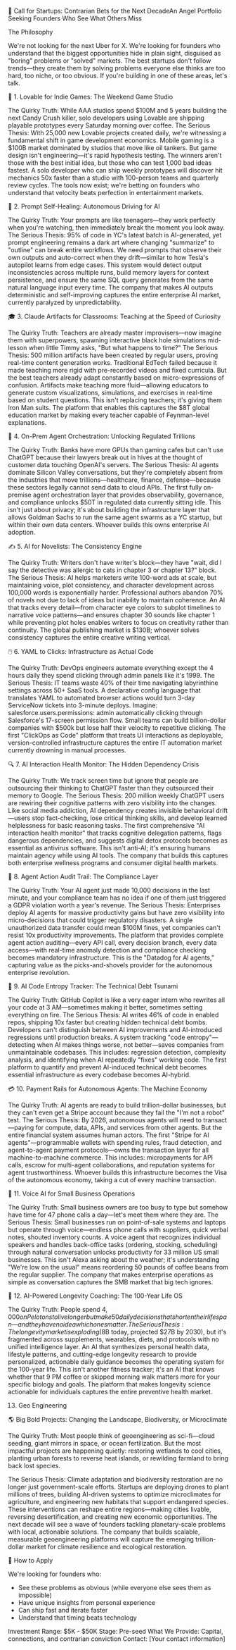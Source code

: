 🚀 Call for Startups: Contrarian Bets for the Next DecadeAn Angel Portfolio Seeking Founders Who See What Others Miss

The Philosophy

We're not looking for the next Uber for X. We're looking for founders who understand that the biggest opportunities hide in plain sight, disguised as "boring" problems or "solved" markets. The best startups don't follow trends—they create them by solving problems everyone else thinks are too hard, too niche, or too obvious.
If you're building in one of these areas, let's talk.

📱 1. Lovable for Indie Games: The Weekend Game Studio

The Quirky Truth: While AAA studios spend $100M and 5 years building the next Candy Crush killer, solo developers using Lovable are shipping playable prototypes every Saturday morning over coffee.
The Serious Thesis: With 25,000 new Lovable projects created daily, we're witnessing a fundamental shift in game development economics. Mobile gaming is a $100B market dominated by studios that move like oil tankers. But game design isn't engineering—it's rapid hypothesis testing. The winners aren't those with the best initial idea, but those who can test 1,000 bad ideas fastest. A solo developer who can ship weekly prototypes will discover hit mechanics 50x faster than a studio with 100-person teams and quarterly review cycles. The tools now exist; we're betting on founders who understand that velocity beats perfection in entertainment markets.

🧠 2. Prompt Self-Healing: Autonomous Driving for AI

The Quirky Truth: Your prompts are like teenagers—they work perfectly when you're watching, then immediately break the moment you look away.
The Serious Thesis: 95% of code in YC's latest batch is AI-generated, yet prompt engineering remains a dark art where changing "summarize" to "outline" can break entire workflows. We need prompts that observe their own outputs and auto-correct when they drift—similar to how Tesla's autopilot learns from edge cases. This system would detect output inconsistencies across multiple runs, build memory layers for context persistence, and ensure the same SQL query generates from the same natural language input every time. The company that makes AI outputs deterministic and self-improving captures the entire enterprise AI market, currently paralyzed by unpredictability.

🎓 3. Claude Artifacts for Classrooms: Teaching at the Speed of Curiosity

The Quirky Truth: Teachers are already master improvisers—now imagine them with superpowers, spawning interactive black hole simulations mid-lesson when little Timmy asks, "But what happens to time?"
The Serious Thesis: 500 million artifacts have been created by regular users, proving real-time content generation works. Traditional EdTech failed because it made teaching more rigid with pre-recorded videos and fixed curricula. But the best teachers already adapt constantly based on micro-expressions of confusion. Artifacts make teaching more fluid—allowing educators to generate custom visualizations, simulations, and exercises in real-time based on student questions. This isn't replacing teachers; it's giving them Iron Man suits. The platform that enables this captures the $8T global education market by making every teacher capable of Feynman-level explanations.

🏦 4. On-Prem Agent Orchestration: Unlocking Regulated Trillions

The Quirky Truth: Banks have more GPUs than gaming cafes but can't use ChatGPT because their lawyers break out in hives at the thought of customer data touching OpenAI's servers.
The Serious Thesis: AI agents dominate Silicon Valley conversations, but they're completely absent from the industries that move trillions—healthcare, finance, defense—because these sectors legally cannot send data to cloud APIs. The first fully on-premise agent orchestration layer that provides observability, governance, and compliance unlocks $50T in regulated data currently sitting idle. This isn't just about privacy; it's about building the infrastructure layer that allows Goldman Sachs to run the same agent swarms as a YC startup, but within their own data centers. Whoever builds this owns enterprise AI adoption.

✍️ 5. AI for Novelists: The Consistency Engine

The Quirky Truth: Writers don't have writer's block—they have "wait, did I say the detective was allergic to cats in chapter 3 or chapter 13?" block.
The Serious Thesis: AI helps marketers write 100-word ads at scale, but maintaining voice, plot consistency, and character development across 100,000 words is exponentially harder. Professional authors abandon 70% of novels not due to lack of ideas but inability to maintain coherence. An AI that tracks every detail—from character eye colors to subplot timelines to narrative voice patterns—and ensures chapter 30 sounds like chapter 1 while preventing plot holes enables writers to focus on creativity rather than continuity. The global publishing market is $130B; whoever solves consistency captures the entire creative writing vertical.

🖱️ 6. YAML to Clicks: Infrastructure as Actual Code

The Quirky Truth: DevOps engineers automate everything except the 4 hours daily they spend clicking through admin panels like it's 1999.
The Serious Thesis: IT teams waste 40% of their time navigating labyrinthine settings across 50+ SaaS tools. A declarative config language that translates YAML to automated browser actions would turn 3-day ServiceNow tickets into 3-minute deploys. Imagine: salesforce.users.permissions: admin automatically clicking through Salesforce's 17-screen permission flow. Small teams can build billion-dollar companies with $500k but lose half their velocity to repetitive clicking. The first "ClickOps as Code" platform that treats UI interactions as deployable, version-controlled infrastructure captures the entire IT automation market currently drowning in manual processes.

🔍 7. AI Interaction Health Monitor: The Hidden Dependency Crisis

The Quirky Truth: We track screen time but ignore that people are outsourcing their thinking to ChatGPT faster than they outsourced their memory to Google.
The Serious Thesis: 200 million weekly ChatGPT users are rewiring their cognitive patterns with zero visibility into the changes. Like social media addiction, AI dependency creates invisible behavioral drift—users stop fact-checking, lose critical thinking skills, and develop learned helplessness for basic reasoning tasks. The first comprehensive "AI interaction health monitor" that tracks cognitive delegation patterns, flags dangerous dependencies, and suggests digital detox protocols becomes as essential as antivirus software. This isn't anti-AI; it's ensuring humans maintain agency while using AI tools. The company that builds this captures both enterprise wellness programs and consumer digital health markets.

🔐 8. Agent Action Audit Trail: The Compliance Layer

The Quirky Truth: Your AI agent just made 10,000 decisions in the last minute, and your compliance team has no idea if one of them just triggered a GDPR violation worth a year's revenue.
The Serious Thesis: Enterprises deploy AI agents for massive productivity gains but have zero visibility into micro-decisions that could trigger regulatory disasters. A single unauthorized data transfer could mean $100M fines, yet companies can't resist 10x productivity improvements. The platform that provides complete agent action auditing—every API call, every decision branch, every data access—with real-time anomaly detection and compliance checking becomes mandatory infrastructure. This is the "Datadog for AI agents," capturing value as the picks-and-shovels provider for the autonomous enterprise revolution.

🔄 9. AI Code Entropy Tracker: The Technical Debt Tsunami

The Quirky Truth: GitHub Copilot is like a very eager intern who rewrites all your code at 3 AM—sometimes making it better, sometimes setting everything on fire.
The Serious Thesis: AI writes 46% of code in enabled repos, shipping 10x faster but creating hidden technical debt bombs. Developers can't distinguish between AI improvements and AI-introduced regressions until production breaks. A system tracking "code entropy"—detecting when AI makes things worse, not better—saves companies from unmaintainable codebases. This includes: regression detection, complexity analysis, and identifying when AI repeatedly "fixes" working code. The first platform to quantify and prevent AI-induced technical debt becomes essential infrastructure as every codebase becomes AI-hybrid.

💳 10. Payment Rails for Autonomous Agents: The Machine Economy

The Quirky Truth: AI agents are ready to build trillion-dollar businesses, but they can't even get a Stripe account because they fail the "I'm not a robot" test.
The Serious Thesis: By 2026, autonomous agents will need to transact—paying for compute, data, APIs, and services from other agents. But the entire financial system assumes human actors. The first "Stripe for AI agents"—programmable wallets with spending rules, fraud detection, and agent-to-agent payment protocols—owns the transaction layer for all machine-to-machine commerce. This includes: micropayments for API calls, escrow for multi-agent collaborations, and reputation systems for agent trustworthiness. Whoever builds this infrastructure becomes the Visa of the autonomous economy, taking a cut of every machine transaction.

🎯 11. Voice AI for Small Business Operations

The Quirky Truth: Small business owners are too busy to type but somehow have time for 47 phone calls a day—let's meet them where they are.
The Serious Thesis: Small businesses run on point-of-sale systems and laptops but operate through voice—endless phone calls with suppliers, quick verbal notes, shouted inventory counts. A voice agent that recognizes individual speakers and handles back-office tasks (ordering, stocking, scheduling) through natural conversation unlocks productivity for 33 million US small businesses. This isn't Alexa asking about the weather; it's understanding "We're low on the usual" means reordering 50 pounds of coffee beans from the regular supplier. The company that makes enterprise operations as simple as conversation captures the SMB market that big tech ignores.

🏃 12. AI-Powered Longevity Coaching: The 100-Year Life OS

The Quirky Truth: People spend $4,000 on Pelotons to live longer but make 50 daily decisions that shorten their lifespan—and they have no idea which ones matter.
The Serious Thesis: The longevity market is exploding ($8B today, projected $27B by 2030), but it's fragmented across supplements, wearables, diets, and protocols with no unified intelligence layer. An AI that synthesizes personal health data, lifestyle patterns, and cutting-edge longevity research to provide personalized, actionable daily guidance becomes the operating system for the 100-year life. This isn't another fitness tracker; it's an AI that knows whether that 9 PM coffee or skipped morning walk matters more for your specific biology and goals. The platform that makes longevity science actionable for individuals captures the entire preventive health market.

13. Geo Engineering

🌎 Big Bold Projects: Changing the Landscape, Biodiversity, or Microclimate

The Quirky Truth: Most people think of geoengineering as sci-fi—cloud seeding, giant mirrors in space, or ocean fertilization. But the most impactful projects are happening quietly: restoring wetlands to cool cities, planting urban forests to reverse heat islands, or rewilding farmland to bring back lost species.

The Serious Thesis: Climate adaptation and biodiversity restoration are no longer just government-scale efforts. Startups are deploying drones to plant millions of trees, building AI-driven systems to optimize microclimates for agriculture, and engineering new habitats that support endangered species. These interventions can reshape entire regions—making cities livable, reversing desertification, and creating new economic opportunities. The next decade will see a wave of founders tackling planetary-scale problems with local, actionable solutions. The company that builds scalable, measurable geoengineering platforms will capture the emerging trillion-dollar market for climate resilience and ecological restoration.

📣 How to Apply

We're looking for founders who:

* See these problems as obvious (while everyone else sees them as impossible)
* Have unique insights from personal experience
* Can ship fast and iterate faster
* Understand that timing beats technology

Investment Range: $5K - $50K Stage: Pre-seed 
What We Provide: Capital, connections, and contrarian conviction
Contact: [Your contact information]



